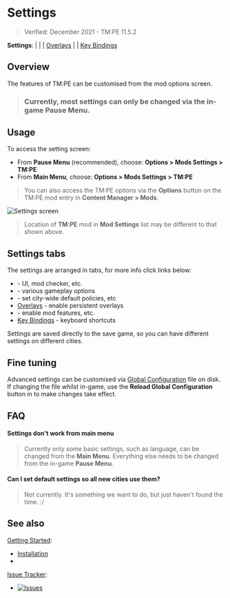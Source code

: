 # Settings

> Verified: December 2021 - TM:PE 11.5.2

**Settings**:
[](General.md) | [](Gameplay.md) | [](Policies-panel-missing.md) |
[Overlays](Overlays.md) | [](Maintenance.md) | [Key Bindings](Keybinds.md)

## Overview

The features of TM:PE can be customised from the mod options screen.

> ### Currently, most settings can only be changed via the in-game Pause Menu.

## Usage

To access the setting screen:

* From **Pause Menu** (recommended), choose: **Options > Mods Settings > TM:PE**
* From **Main Menu**, choose: **Options > Mods Settings > TM:PE**

> You can also access the TM:PE options via the **Options** button on the TM:PE mod entry in **Content Manager > Mods**.

![Settings screen](https://imgur.com/1uv2ubJ.png)
> Location of **TM:PE** mod in **Mod Settings** list may be different to that shown above.

## Settings tabs

The settings are arranged in tabs, for more info click links below:

* [](General.md) - UI, mod checker, etc.
* [](Gameplay.md) - various gameplay options
* [](Policies.md) - set city-wide default policies, etc
* [Overlays](Overlays.md) - enable persistent overlays
* [](Maintenance.md) - enable mod features, etc.
* [Key Bindings](Keybinds.md) - keyboard shortcuts

Settings are saved directly to the save game, so you can have different settings on different cities.

## Fine tuning

Advanced settings can be customised via [Global Configuration](Global-Configuration.md) file on disk. If changing the file
whilst in-game, use the **Reload Global Configuration** button in [](Maintenance.md) to make changes
take effect.

## FAQ

#### Settings don't work from main menu

> Currently only some basic settings, such as language, can be changed from the **Main Menu**. Everything else needs to
> be changed from the in-game **Pause Menu**.

#### Can I set default settings so all new cities use them?

> Not currently. It's something we want to do, but just haven't found the time. :/

## See also

[Getting Started](Home.md):

* [Installation](Installation.md)
* [](Troubleshooting.md)

[Issue Tracker](https://github.com/krzychu124/Cities-Skylines-Traffic-Manager-President-Edition/issues):

* <a href="https://github.com/CitiesSkylinesMods/TMPE/labels/SETTINGS"><img alt="Issues" src="https://img.shields.io/github/issues/CitiesSkylinesMods/TMPE/SETTINGS?label=SETTINGS%26logo=github" /></a>